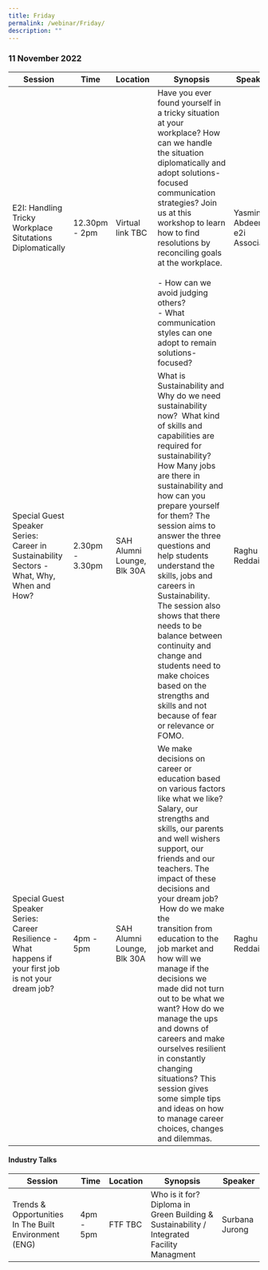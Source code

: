 ```yaml
---
title: Friday
permalink: /webinar/Friday/
description: ""
---
```

### 11 November 2022

| **Session** | **Time** | **Location** | **Synopsis** | **Speaker** |
| - | - | - | - | - |
| E2I: Handling Tricky Workplace Situtations Diplomatically  | 12.30pm - 2pm | Virtual link TBC | Have you ever found yourself in a tricky situation at your workplace? How can we handle the situation diplomatically and adopt solutions-focused communication strategies? Join us at this workshop to learn how to find resolutions by reconciling goals at the workplace. <br/> <br/> - How can we avoid judging others? <br/> - What communication styles can one adopt to remain solutions-focused? | Yasmin Abdeen, e2i Associate |
| Special Guest Speaker Series: Career in Sustainability Sectors - What, Why, When and How? | 2.30pm - 3.30pm | SAH Alumni Lounge, Blk 30A | What is Sustainability and Why do we need sustainability now?  What kind of skills and capabilities are required for sustainability? How Many jobs are there in sustainability and how can you prepare yourself for them? The session aims to answer the three questions and help students understand the skills, jobs and careers in Sustainability. The session also shows that there needs to be balance between continuity and change and students need to make choices based on the strengths and skills and not because of fear or relevance or FOMO. | Raghu Reddaim |
| Special Guest Speaker Series: Career Resilience - What happens if your first job is not your dream job? | 4pm - 5pm | SAH Alumni Lounge, Blk 30A | We make decisions on career or education based on various factors like what we like? Salary, our strengths and skills, our parents and well wishers support, our friends and our teachers. The impact of these decisions and your dream job?   How do we make the transition from education to the job market and how will we manage if the decisions we made did not turn out to be what we want? How do we manage the ups and downs of careers and make ourselves resilient in constantly changing situations? This session gives some simple tips and ideas on how to manage career choices, changes and dilemmas. | Raghu Reddaim |

#### Industry Talks

| **Session** | **Time** | **Location** | **Synopsis** | **Speaker** |
| - | - | - | - | - |
| Trends & Opportunities In The Built Environment (ENG) | 4pm - 5pm | FTF TBC | Who is it for? <br/> Diploma in Green Building & Sustainability / Integrated Facility Managment | Surbana Jurong |